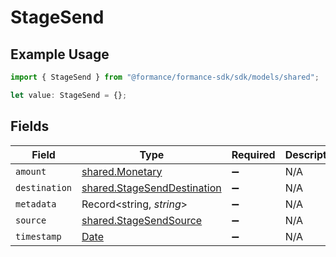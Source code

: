 # StageSend

## Example Usage

```typescript
import { StageSend } from "@formance/formance-sdk/sdk/models/shared";

let value: StageSend = {};
```

## Fields

| Field                                                                                         | Type                                                                                          | Required                                                                                      | Description                                                                                   |
| --------------------------------------------------------------------------------------------- | --------------------------------------------------------------------------------------------- | --------------------------------------------------------------------------------------------- | --------------------------------------------------------------------------------------------- |
| `amount`                                                                                      | [shared.Monetary](../../../sdk/models/shared/monetary.md)                                     | :heavy_minus_sign:                                                                            | N/A                                                                                           |
| `destination`                                                                                 | [shared.StageSendDestination](../../../sdk/models/shared/stagesenddestination.md)             | :heavy_minus_sign:                                                                            | N/A                                                                                           |
| `metadata`                                                                                    | Record<string, *string*>                                                                      | :heavy_minus_sign:                                                                            | N/A                                                                                           |
| `source`                                                                                      | [shared.StageSendSource](../../../sdk/models/shared/stagesendsource.md)                       | :heavy_minus_sign:                                                                            | N/A                                                                                           |
| `timestamp`                                                                                   | [Date](https://developer.mozilla.org/en-US/docs/Web/JavaScript/Reference/Global_Objects/Date) | :heavy_minus_sign:                                                                            | N/A                                                                                           |